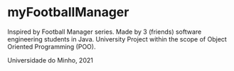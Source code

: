 # myFootballManager
Inspired by Football Manager series. 
Made by 3 (friends) software engineering students in Java. 
University Project within the scope of Object Oriented Programming (POO).

Universidade do Minho, 2021
